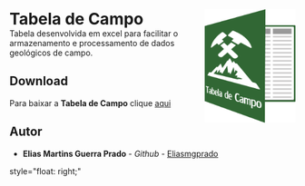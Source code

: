 <div>
<h1  style="display: inline"> 
Tabela de Campo
</h1>
<img   align="right"  style="display: inline" src="logo.png" height="200" width="160">
</div>
Tabela desenvolvida em excel para facilitar o armazenamento e processamento de dados geológicos de campo.

## Download

Para baixar a **Tabela de Campo** clique [aqui](https://github.com/Eliasmgprado/Tabela_de_Campo/archive/master.zip)

## Autor

* **Elias Martins Guerra Prado** - *Github* - [Eliasmgprado](https://github.com/Eliasmgprado)

style="float: right;"
